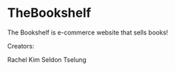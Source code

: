 # TheBookshelf
The Bookshelf is e-commerce website that sells books!

Creators:

Rachel Kim
Seldon Tselung

